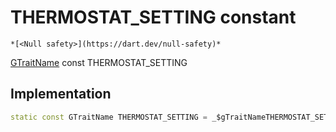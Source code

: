 


# THERMOSTAT_SETTING constant




    *[<Null safety>](https://dart.dev/null-safety)*


[GTraitName](../../third_party_yonomi_graphql_schema_schema.docs.schema.gql/GTraitName-class.md) const THERMOSTAT_SETTING
  







## Implementation

```dart
static const GTraitName THERMOSTAT_SETTING = _$gTraitNameTHERMOSTAT_SETTING;


```







